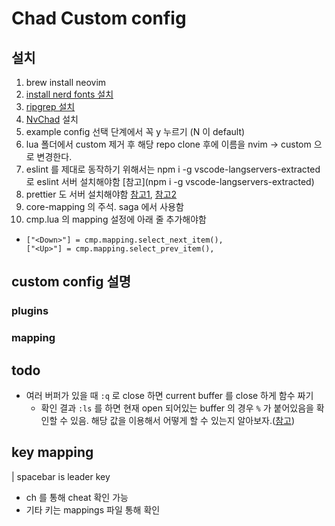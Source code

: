# Chad Custom config

## 설치

1. brew install neovim
2. [install nerd fonts 설치](https://github.com/ryanoasis/nerd-fonts#option-4-homebrew-fonts)
3. [ripgrep 설치](https://github.com/BurntSushi/ripgrep)
4. [NvChad](https://nvchad.com/docs/quickstart/install) 설치
5. example config 선택 단계에서 꼭 y 누르기 (N 이 default)
6. lua 폴더에서 custom 제거 후 해당 repo clone 후에 이름을 nvim -> custom 으로 변경한다.
7. eslint 를 제대로 동작하기 위해서는 npm i -g vscode-langservers-extracted 로 eslint 서버 설치해야함 [참고](npm i -g vscode-langservers-extracted)
8. prettier 도 서버 설치해야함 [참고1](https://github.com/MunifTanjim/prettier.nvim), [참고2](https://github.com/fsouza/prettierd#installation-guide)
9. core-mapping 의 <C-c> 주석. saga 에서 사용함
10. cmp.lua 의 mapping 설정에 아래 줄 추가해야함
  - ```
    ["<Down>"] = cmp.mapping.select_next_item(),
    ["<Up>"] = cmp.mapping.select_prev_item(),
    ```



## custom config 설명

### plugins
### mapping

## todo
- 여러 버퍼가 있을 때 `:q` 로 close 하면 current buffer 를 close 하게 함수 짜기
  - 확인 결과 `:ls` 를 하면 현재 open 되어있는 buffer 의 경우 `%` 가 붙어있음을 확인할 수 있음. 해당 값을 이용해서 어떻게 할 수 있는지 알아보자.([참고](https://vi.stackexchange.com/a/5485))


## key mapping

| spacebar is leader key

- <leader>ch 를 통해 cheat 확인 가능
- 기타 키는 mappings 파일 통해 확인

